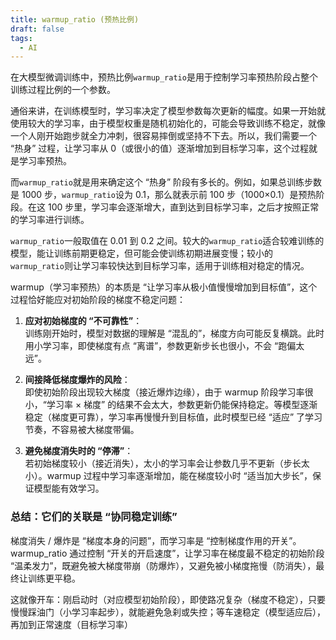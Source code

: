```yaml
---
title: warmup_ratio (预热比例)
draft: false
tags:
  - AI
---
```

 

在大模型微调训练中，预热比例`warmup_ratio`是用于控制学习率预热阶段占整个训练过程比例的一个参数。

通俗来讲，在训练模型时，学习率决定了模型参数每次更新的幅度。如果一开始就使用较大的学习率，由于模型权重是随机初始化的，可能会导致训练不稳定，就像一个人刚开始跑步就全力冲刺，很容易摔倒或坚持不下去。所以，我们需要一个 “热身” 过程，让学习率从 0（或很小的值）逐渐增加到目标学习率，这个过程就是学习率预热。

而`warmup_ratio`就是用来确定这个 “热身” 阶段有多长的。例如，如果总训练步数是 1000 步，`warmup_ratio`设为 0.1，那么就表示前 100 步（1000×0.1）是预热阶段。在这 100 步里，学习率会逐渐增大，直到达到目标学习率，之后才按照正常的学习率进行训练。

`warmup_ratio`一般取值在 0.01 到 0.2 之间。较大的`warmup_ratio`适合较难训练的模型，能让训练前期更稳定，但可能会使训练初期进展变慢；较小的`warmup_ratio`则让学习率较快达到目标学习率，适用于训练相对稳定的情况。

warmup（学习率预热）的本质是 “让学习率从极小值慢慢增加到目标值”，这个过程恰好能应对初始阶段的梯度不稳定问题：

1. **应对初始梯度的 “不可靠性”**：  
    训练刚开始时，模型对数据的理解是 “混乱的”，梯度方向可能反复横跳。此时用小学习率，即使梯度有点 “离谱”，参数更新步长也很小，不会 “跑偏太远”。
    
2. **间接降低梯度爆炸的风险**：  
    即使初始阶段出现较大梯度（接近爆炸边缘），由于 warmup 阶段学习率很小，“学习率 × 梯度” 的结果不会太大，参数更新仍能保持稳定。等模型逐渐稳定（梯度更可靠），学习率再慢慢升到目标值，此时模型已经 “适应” 了学习节奏，不容易被大梯度带偏。
    
3. **避免梯度消失时的 “停滞”**：  
    若初始梯度较小（接近消失），太小的学习率会让参数几乎不更新（步长太小）。warmup 过程中学习率逐渐增加，能在梯度较小时 “适当加大步长”，保证模型能有效学习。
    

### 总结：它们的关联是 “协同稳定训练”

梯度消失 / 爆炸是 “梯度本身的问题”，而学习率是 “控制梯度作用的开关”。warmup_ratio 通过控制 “开关的开启速度”，让学习率在梯度最不稳定的初始阶段 “温柔发力”，既避免被大梯度带崩（防爆炸），又避免被小梯度拖慢（防消失），最终让训练更平稳。

  

这就像开车：刚启动时（对应模型初始阶段），即使路况复杂（梯度不稳定），只要慢慢踩油门（小学习率起步），就能避免急刹或失控；等车速稳定（模型适应后），再加到正常速度（目标学习率）
